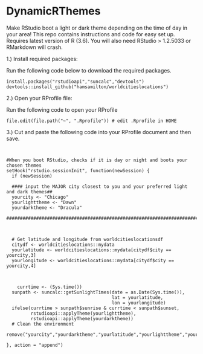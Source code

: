 # DynamicRThemes
Make RStudio boot a light or dark theme depending on the time of day in your area! This repo contains instructions and code for easy set up. Requires latest version of R (3.6). You will also need RStudio > 1.2.5033 or RMarkdown will crash.

1.) Install required packages:

Run the following code below to download the required packages.

```{r}
install.packages("rstudioapi","suncalc","devtools")
devtools::install_github("hamsamilton/worldcitieslocations")
```
2.) Open your RProfile file:

Run the following code to open your RProfile
```{r}
file.edit(file.path("~", ".Rprofile")) # edit .Rprofile in HOME
```
3.) Cut and paste the following code into your RProfile document and then save. 

```{r}


#When you boot RStudio, checks if it is day or night and boots your chosen themes
setHook("rstudio.sessionInit", function(newSession) {
  if (newSession)
    
  #### input the MAJOR city closest to you and your preferred light and dark themes##
  yourcity <- "Chicago"
  yourlighttheme <- "Dawn"
  yourdarktheme <- "Dracula"
  ##############################################################################
  
  
  
  # Get latitude and longitude from worldcitieslocationsdf
  citydf <- worldcitieslocations::mydata
  yourlatitude <- worldcitieslocations::mydata[citydf$city == yourcity,3]
  yourlongitude <- worldcitieslocations::mydata[citydf$city == yourcity,4]
  
    
    
    currtime <- (Sys.time())
  sunpath <- suncalc::getSunlightTimes(date = as.Date(Sys.time()),
                                       lat = yourlatitude, 
                                       lon = yourlongitude) 
  ifelse(currtime > sunpath$sunrise & currtime < sunpath$sunset,
         rstudioapi::applyTheme(yourlighttheme), 
         rstudioapi::applyTheme(yourdarktheme)) 
  # Clean the environment
  remove("yourcity","yourdarktheme","yourlatitude","yourlighttheme","yourlongitude","citydf")
  
}, action = "append")

```
  



  

